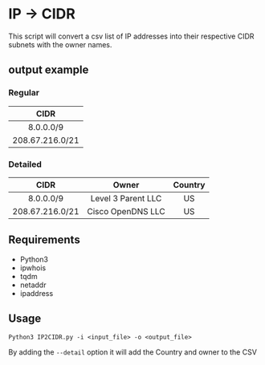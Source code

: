 # IP -> CIDR

This script will convert a csv list of IP addresses into their respective CIDR subnets with the owner names.

## output example

### Regular

|      CIDR       |
|:---------------:|
|    8.0.0.0/9    |
| 208.67.216.0/21 |

### Detailed

|      CIDR       |       Owner        | Country |
|:---------------:|:------------------:|:-------:|
|    8.0.0.0/9    | Level 3 Parent LLC |   US    |
| 208.67.216.0/21 | Cisco OpenDNS LLC  |   US    |

## Requirements

- Python3
- ipwhois
- tqdm
- netaddr
- ipaddress

## Usage

`Python3 IP2CIDR.py -i <input_file> -o <output_file>`

By adding the `--detail` option it will add the Country and owner to the CSV
